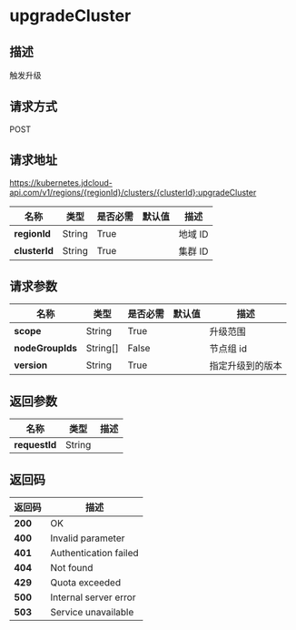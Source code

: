 # upgradeCluster


## 描述
触发升级

## 请求方式
POST

## 请求地址
https://kubernetes.jdcloud-api.com/v1/regions/{regionId}/clusters/{clusterId}:upgradeCluster

|名称|类型|是否必需|默认值|描述|
|---|---|---|---|---|
|**regionId**|String|True| |地域 ID|
|**clusterId**|String|True| |集群 ID|

## 请求参数
|名称|类型|是否必需|默认值|描述|
|---|---|---|---|---|
|**scope**|String|True| |升级范围|
|**nodeGroupIds**|String[]|False| |节点组 id|
|**version**|String|True| |指定升级到的版本|


## 返回参数
|名称|类型|描述|
|---|---|---|
|**requestId**|String| |


## 返回码
|返回码|描述|
|---|---|
|**200**|OK|
|**400**|Invalid parameter|
|**401**|Authentication failed|
|**404**|Not found|
|**429**|Quota exceeded|
|**500**|Internal server error|
|**503**|Service unavailable|
